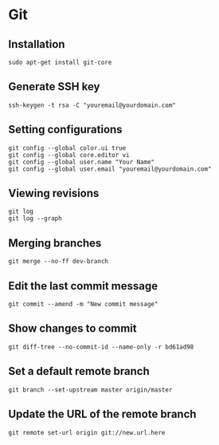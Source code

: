 Git 
===

## Installation
`sudo apt-get install git-core`

## Generate SSH key
`ssh-keygen -t rsa -C "youremail@yourdomain.com"`

## Setting configurations
    git config --global color.ui true
    git config --global core.editor vi
    git config --global user.name "Your Name"
    git config --global user.email "youremail@yourdomain.com"

## Viewing revisions
    git log
    git log --graph

## Merging branches
`git merge --no-ff dev-branch`

## Edit the last commit message
`git commit --amend -m "New commit message"`

## Show changes to commit
`git diff-tree --no-commit-id --name-only -r bd61ad98`

## Set a default remote branch
`git branch --set-upstream master origin/master`


## Update the URL of the remote branch
`git remote set-url origin git://new.url.here`